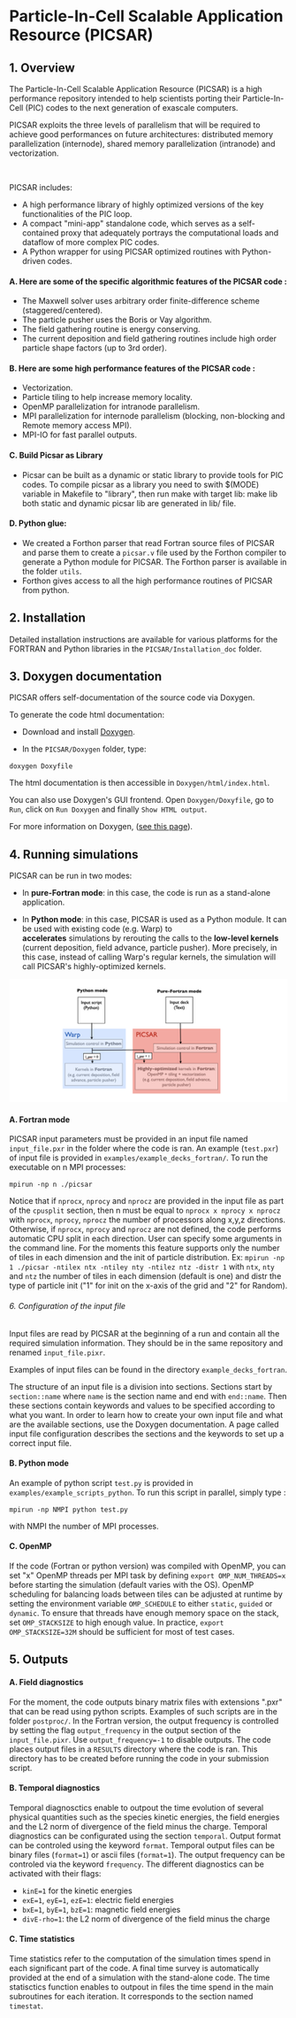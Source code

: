 # **Particle-In-Cell Scalable Application Resource (PICSAR)**


## **1. Overview**

The Particle-In-Cell Scalable Application Resource (PICSAR) is a high performance repository intended to help scientists porting their Particle-In-Cell (PIC) codes to the next generation of exascale computers.

PICSAR exploits the three levels of parallelism that will be required to achieve good performances on future architectures: distributed memory parallelization (internode), shared memory parallelization (intranode) and vectorization.

 

PICSAR includes:

- A high performance library of highly optimized versions of the key functionalities of the PIC loop.
- A compact "mini-app" standalone code, which serves as a self-contained proxy that adequately portrays the computational loads and dataflow of more complex PIC codes.
- A Python wrapper for using PICSAR optimized routines with Python-driven codes.

#### A.  Here are some of the specific algorithmic features of the PICSAR code :  

* The Maxwell solver uses arbitrary order finite-difference scheme (staggered/centered). 
* The particle pusher uses the Boris or Vay algorithm.
* The field gathering routine is energy conserving. 
* The current deposition and field gathering routines include high order particle shape factors (up to 3rd order).

#### B.  Here are some high performance features of the PICSAR code :

* Vectorization.
* Particle tiling to help increase memory locality.
* OpenMP parallelization for intranode parallelism.
* MPI parallelization for internode parallelism (blocking, non-blocking and Remote memory access MPI). 
* MPI-IO for fast parallel outputs.

#### C. Build Picsar as Library
* Picsar can be built as a dynamic or static library to provide tools for PIC codes.
To compile picsar as a library you need to swith $(MODE) variable in Makefile to "library", then run make with target lib:
make lib both static and dynamic picsar lib are generated in lib/ file.

#### D.  Python glue: 

* We created a Forthon parser that read Fortran source files of PICSAR and parse them to create a `picsar.v` file used by the Forthon compiler to generate a Python module for PICSAR. The Forthon parser is available in the folder `utils`. 
* Forthon gives access to all the high performance routines of PICSAR from python.

## **2. Installation**

Detailed installation instructions are available for various platforms for the FORTRAN and Python libraries in the `PICSAR/Installation_doc` folder.

## **3. Doxygen documentation**

PICSAR offers self-documentation of the source code via Doxygen.

To generate the code html documentation:

  - Download and install [Doxygen](http://www.stack.nl/~dimitri/doxygen/download.html).

  - In the `PICSAR/Doxygen` folder, type: 

```
doxygen Doxyfile
```

The html documentation is then accessible in `Doxygen/html/index.html`.

You can also use Doxygen's GUI frontend. Open `Doxygen/Doxyfile`, go to `Run`, click on `Run Doxygen` and finally `Show HTML output`.

For more information on Doxygen, ([see this page](https://www.stack.nl/~dimitri/doxygen/manual/doxygen_usage.html)).


## **4. Running simulations**

PICSAR can be run in two modes:

- In **pure-Fortran mode**: in this case, the code is run as a
  stand-alone application.

- In **Python mode**: in this case, PICSAR is used as a Python module. It can be used with existing code (e.g. Warp) to  
  **accelerates** simulations by rerouting the calls to the **low-level
  kernels** (current deposition, field advance, particle pusher). More
  precisely, in this case, instead of calling Warp's regular kernels, the
  simulation will call PICSAR's highly-optimized kernels.

![warp_and_pxr](Doxygen/images/warp_and_picsar.png)

#### A.  Fortran mode

PICSAR input parameters must be provided in an input file named `input_file.pxr` 
in the folder where the code is ran. An example (`test.pxr`) of input file is 
provided in `examples/example_decks_fortran/`. 
To run the executable on n MPI processes:
```
mpirun -np n ./picsar
```
Notice that if `nprocx`, `nprocy` and `nprocz` are provided in the input file as part of the `cpusplit` section, then n must be equal to `nprocx x nprocy x nprocz` with `nprocx`, `nprocy`, `nprocz` the number of processors along x,y,z directions. Otherwise, if `nprocx`, `nprocy` and `nprocz` are not defined, the code performs automatic CPU split in each direction. User can specify some arguments in the command line. For the moments this feature supports only the number of tiles in each dimension and the init of particle distribution. Ex: `mpirun -np 1 ./picsar -ntilex ntx -ntiley nty -ntilez ntz -distr 1` with `ntx`, `nty` and `ntz` the number of tiles in each dimension (default is one) and distr the type of particle init ("1" for init on the x-axis of the grid and "2" for Random).

###### 6. Configuration of the input file

Input files are read by PICSAR at the beginning of a run and contain all the required simulation information.
They should be in the same repository and renamed `input_file.pixr`.

Examples of input files can be found in the directory `example_decks_fortran`.

The structure of an input file is a division into sections.
Sections start by `section::name` where `name` is the section name and end with `end::name`.
Then these sections contain keywords and values to be specified according to what you want.
In order to learn how to create your own input file and what are the available sections, use the Doxygen documentation.
A page called input file configuration describes the sections and the keywords to set up a correct input file.

#### B.  Python mode

An example of python script `test.py` is provided in `examples/example_scripts_python`. 
To run this script in parallel, simply type :
```
mpirun -np NMPI python test.py 
```
with NMPI the number of MPI processes. 

#### C.  OpenMP

If the code (Fortran or python version) was compiled with OpenMP, you can set "x" OpenMP threads per MPI task by defining `export OMP_NUM_THREADS=x` before starting the simulation (default varies with the OS). OpenMP scheduling for balancing loads between tiles can be adjusted at runtime by setting the environment variable `OMP_SCHEDULE` to either `static`, `guided` or `dynamic`. To ensure that threads have enough memory space on the stack, set `OMP_STACKSIZE` to high enough value. In practice, `export OMP_STACKSIZE=32M` should be sufficient for most of test cases.   

## **5. Outputs**


#### A.  Field diagnostics

For the moment, the code outputs binary matrix files with extensions ".pxr" that can be read using python scripts. Examples of such scripts are in the folder `postproc/`. In the Fortran version, the output frequency is controlled by setting the flag `output_frequency` in the output section of the `input_file.pixr`. Use `output_frequency=-1` to disable outputs. The code places output files in a `RESULTS` directory where the code is ran. This directory has to be created before running the code in your submission script. 

#### B.  Temporal diagnostics

Temporal diagnosctics enable to outpout the time evolution of several physical quantities such as the species kinetic energies, the field energies and the L2 norm of divergence of the field minus the charge. Temporal diagnostics can be configurated using the section `temporal`. Output format can be controled using the keyword `format`.
Temporal output files can be binary files (`format=1`) or ascii files (`format=1`).
The output frequency can be controled via the keyword `frequency`.
The different diagnostics can be activated with their flags:

* `kinE=1` for the kinetic energies
* `exE=1`, `eyE=1`, `ezE=1`: electric field energies
* `bxE=1`, `byE=1`, `bzE=1`: magnetic field energies
* `divE-rho=1`: the L2 norm of divergence of the field minus the charge

#### C.  Time statistics

Time statistics refer to the computation of the simulation times spend in each significant part of the code. A final time survey is automatically provided at the end of a simulation with the stand-alone code.
The time statisctics function enables to outpout in files the time spend in the main subroutines for each iteration.
It corresponds to the section named `timestat`.